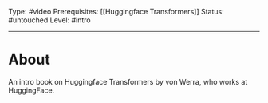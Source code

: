 Type: #video 
Prerequisites: [[Huggingface Transformers]]
Status: #untouched 
Level: #intro 

----
# About

An intro book on Huggingface Transformers by von Werra, who works at HuggingFace.